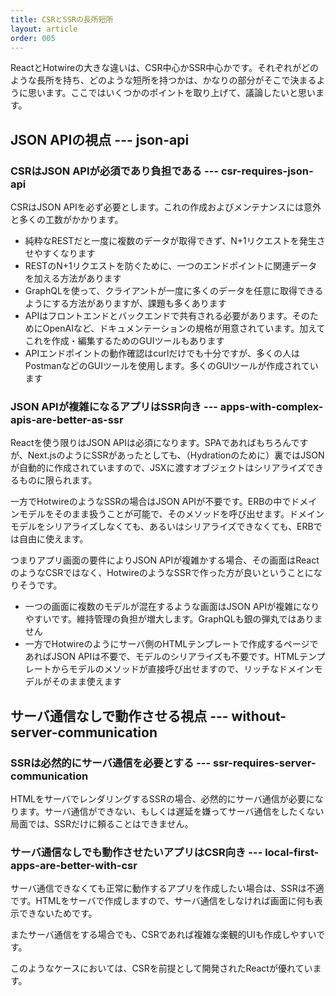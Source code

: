 ```yaml
---
title: CSRとSSRの長所短所
layout: article
order: 005
---
```


ReactとHotwireの大きな違いは、CSR中心かSSR中心かです。それぞれがどのような長所を持ち、どのような短所を持つかは、かなりの部分がそこで決まるように思います。ここではいくつかのポイントを取り上げて、議論したいと思います。

## JSON APIの視点 --- json-api

### CSRはJSON APIが必須であり負担である --- csr-requires-json-api

CSRはJSON APIを必ず必要とします。これの作成およびメンテナンスには意外と多くの工数がかかります。

* 純粋なRESTだと一度に複数のデータが取得できず、N+1リクエストを発生させやすくなります
* RESTのN+1リクエストを防ぐために、一つのエンドポイントに関連データを加える方法があります
* GraphQLを使って、クライアントが一度に多くのデータを任意に取得できるようにする方法がありますが、課題も多くあります
* APIはフロントエンドとバックエンドで共有される必要があります。そのためにOpenAIなど、ドキュメンテーションの規格が用意されています。加えてこれを作成・編集するためのGUIツールもあります
* APIエンドポイントの動作確認はcurlだけでも十分ですが、多くの人はPostmanなどのGUIツールを使用します。多くのGUIツールが作成されています

### JSON APIが複雑になるアプリはSSR向き --- apps-with-complex-apis-are-better-as-ssr

Reactを使う限りはJSON APIは必須になります。SPAであればもちろんですが、Next.jsのようにSSRがあったとしても、（Hydrationのために）裏ではJSONが自動的に作成されていますので、JSXに渡すオブジェクトはシリアライズできるものに限られます。

一方でHotwireのようなSSRの場合はJSON APIが不要です。ERBの中でドメインモデルをそのまま扱うことが可能で、そのメソッドを呼び出せます。ドメインモデルをシリアライズしなくても、あるいはシリアライズできなくても、ERBでは自由に使えます。

つまりアプリ画面の要件によりJSON APIが複雑かする場合、その画面はReactのようなCSRではなく、HotwireのようなSSRで作った方が良いということになりそうです。

* 一つの画面に複数のモデルが混在するような画面はJSON APIが複雑になりやすいです。維持管理の負担が増大します。GraphQLも銀の弾丸ではありません
* 一方でHotwireのようにサーバ側のHTMLテンプレートで作成するページであればJSON APIは不要で、モデルのシリアライズも不要です。HTMLテンプレートからモデルのメソッドが直接呼び出せますので、リッチなドメインモデルがそのまま使えます

## サーバ通信なしで動作させる視点 --- without-server-communication

### SSRは必然的にサーバ通信を必要とする --- ssr-requires-server-communication

HTMLをサーバでレンダリングするSSRの場合、必然的にサーバ通信が必要になります。サーバ通信ができない、もしくは遅延を嫌ってサーバ通信をしたくない局面では、SSRだけに頼ることはできません。

### サーバ通信なしでも動作させたいアプリはCSR向き --- local-first-apps-are-better-with-csr

サーバ通信できなくても正常に動作するアプリを作成したい場合は、SSRは不適です。HTMLをサーバで作成しますので、サーバ通信をしなければ画面に何も表示できないためです。

またサーバ通信をする場合でも、CSRであれば複雑な楽観的UIも作成しやすいです。

このようなケースにおいては、CSRを前提として開発されたReactが優れています。
